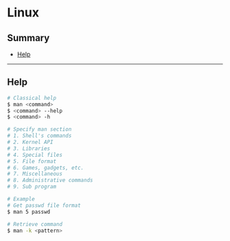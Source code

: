 # Linux

## Summary

- [Help]()

---

## Help

```bash
# Classical help
$ man <command>
$ <command> --help
$ <command> -h
```

```bash
# Specify man section
# 1. Shell's commands
# 2. Kernel API
# 3. Libraries
# 4. Special files
# 5. File format
# 6. Games, gadgets, etc.
# 7. Miscellaneous
# 8. Administrative commands
# 9. Sub program

# Example
# Get passwd file format
$ man 5 passwd 
```

```bash
# Retrieve command
$ man -k <pattern>
```

